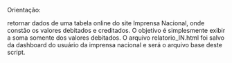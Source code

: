 Orientação:

retornar dados de uma tabela online do site Imprensa Nacional, onde constão os valores debitados e creditados.
O objetivo é simplesmente exibir a soma somente dos valores debitados.
O arquivo relatorio_IN.html foi salvo da dashboard do usuário da imprensa nacional e será o arquivo base deste script.